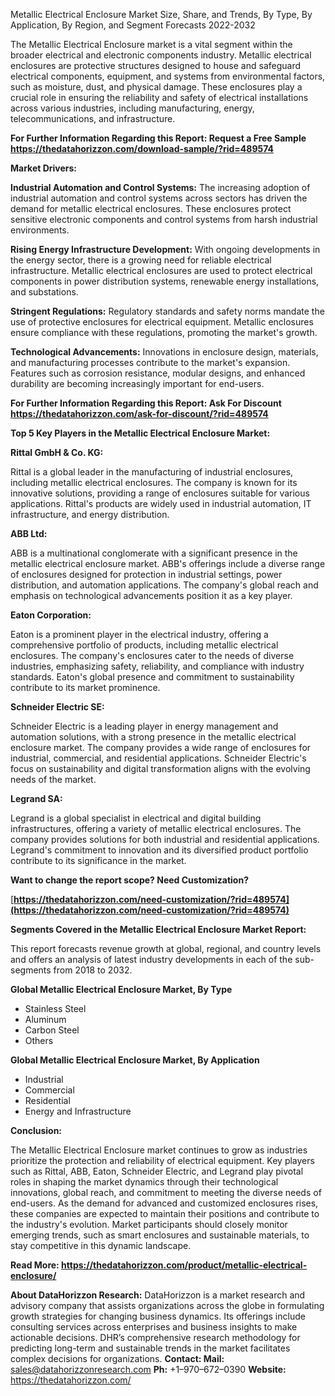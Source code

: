 ﻿Metallic Electrical Enclosure Market Size, Share, and Trends, By Type, By Application, By Region, and Segment Forecasts 2022-2032

The Metallic Electrical Enclosure market is a vital segment within the broader electrical and electronic components industry. Metallic electrical enclosures are protective structures designed to house and safeguard electrical components, equipment, and systems from environmental factors, such as moisture, dust, and physical damage. These enclosures play a crucial role in ensuring the reliability and safety of electrical installations across various industries, including manufacturing, energy, telecommunications, and infrastructure.

**For Further Information Regarding this Report: Request a Free Sample <https://thedatahorizzon.com/download-sample/?rid=489574>** 

**Market Drivers:**

**Industrial Automation and Control Systems:** The increasing adoption of industrial automation and control systems across sectors has driven the demand for metallic electrical enclosures. These enclosures protect sensitive electronic components and control systems from harsh industrial environments.

**Rising Energy Infrastructure Development:** With ongoing developments in the energy sector, there is a growing need for reliable electrical infrastructure. Metallic electrical enclosures are used to protect electrical components in power distribution systems, renewable energy installations, and substations.

**Stringent Regulations:** Regulatory standards and safety norms mandate the use of protective enclosures for electrical equipment. Metallic enclosures ensure compliance with these regulations, promoting the market's growth.

**Technological Advancements:** Innovations in enclosure design, materials, and manufacturing processes contribute to the market's expansion. Features such as corrosion resistance, modular designs, and enhanced durability are becoming increasingly important for end-users.

**For Further Information Regarding this Report: Ask For Discount <https://thedatahorizzon.com/ask-for-discount/?rid=489574>** 

**Top 5 Key Players in the Metallic Electrical Enclosure Market:**

**Rittal GmbH & Co. KG:**

Rittal is a global leader in the manufacturing of industrial enclosures, including metallic electrical enclosures. The company is known for its innovative solutions, providing a range of enclosures suitable for various applications. Rittal's products are widely used in industrial automation, IT infrastructure, and energy distribution.

**ABB Ltd:**

ABB is a multinational conglomerate with a significant presence in the metallic electrical enclosure market. ABB's offerings include a diverse range of enclosures designed for protection in industrial settings, power distribution, and automation applications. The company's global reach and emphasis on technological advancements position it as a key player.

**Eaton Corporation:**

Eaton is a prominent player in the electrical industry, offering a comprehensive portfolio of products, including metallic electrical enclosures. The company's enclosures cater to the needs of diverse industries, emphasizing safety, reliability, and compliance with industry standards. Eaton's global presence and commitment to sustainability contribute to its market prominence.

**Schneider Electric SE:**

Schneider Electric is a leading player in energy management and automation solutions, with a strong presence in the metallic electrical enclosure market. The company provides a wide range of enclosures for industrial, commercial, and residential applications. Schneider Electric's focus on sustainability and digital transformation aligns with the evolving needs of the market.

**Legrand SA:**

Legrand is a global specialist in electrical and digital building infrastructures, offering a variety of metallic electrical enclosures. The company provides solutions for both industrial and residential applications. Legrand's commitment to innovation and its diversified product portfolio contribute to its significance in the market.

**Want to change the report scope? Need Customization?**

[**https://thedatahorizzon.com/need-customization/?rid=489574](https://thedatahorizzon.com/need-customization/?rid=489574)** 

**Segments Covered in the Metallic Electrical Enclosure Market Report:**

This report forecasts revenue growth at global, regional, and country levels and offers an analysis of latest industry developments in each of the sub-segments from 2018 to 2032.

**Global Metallic Electrical Enclosure Market, By Type**

- Stainless Steel
- Aluminum
- Carbon Steel
- Others

**Global Metallic Electrical Enclosure Market, By Application**

- Industrial
- Commercial
- Residential
- Energy and Infrastructure

**Conclusion:**

The Metallic Electrical Enclosure market continues to grow as industries prioritize the protection and reliability of electrical equipment. Key players such as Rittal, ABB, Eaton, Schneider Electric, and Legrand play pivotal roles in shaping the market dynamics through their technological innovations, global reach, and commitment to meeting the diverse needs of end-users. As the demand for advanced and customized enclosures rises, these companies are expected to maintain their positions and contribute to the industry's evolution. Market participants should closely monitor emerging trends, such as smart enclosures and sustainable materials, to stay competitive in this dynamic landscape.


**Read More: <https://thedatahorizzon.com/product/metallic-electrical-enclosure/>** 

**About DataHorizzon Research:**DataHorizzon is a market research and advisory company that assists organizations across the globe in formulating growth strategies for changing business dynamics. Its offerings include consulting services across enterprises and business insights to make actionable decisions. DHR’s comprehensive research methodology for predicting long-term and sustainable trends in the market facilitates complex decisions for organizations.**Contact:Mail:** <sales@datahorizzonresearch.com> **Ph:** +1–970–672–0390**Website:** <https://thedatahorizzon.com/> 

